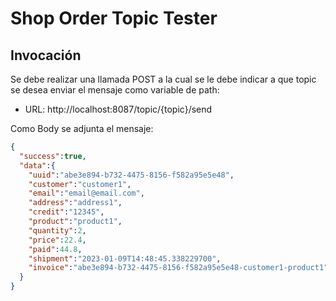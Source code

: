 # Shop Order Topic Tester

## Invocación

Se debe realizar una llamada POST a la cual se le debe indicar a que topic se desea enviar el mensaje como variable de path:

* URL: http://localhost:8087/topic/{topic}/send

Como Body se adjunta el mensaje:

```json
{
  "success":true,
  "data":{
    "uuid":"abe3e894-b732-4475-8156-f582a95e5e48",
    "customer":"customer1",
    "email":"email@email.com",
    "address":"address1",
    "credit":"12345",
    "product":"product1",
    "quantity":2,
    "price":22.4,
    "paid":44.8,
    "shipment":"2023-01-09T14:48:45.338229700",
    "invoice":"abe3e894-b732-4475-8156-f582a95e5e48-customer1-product1"
  }
}
```